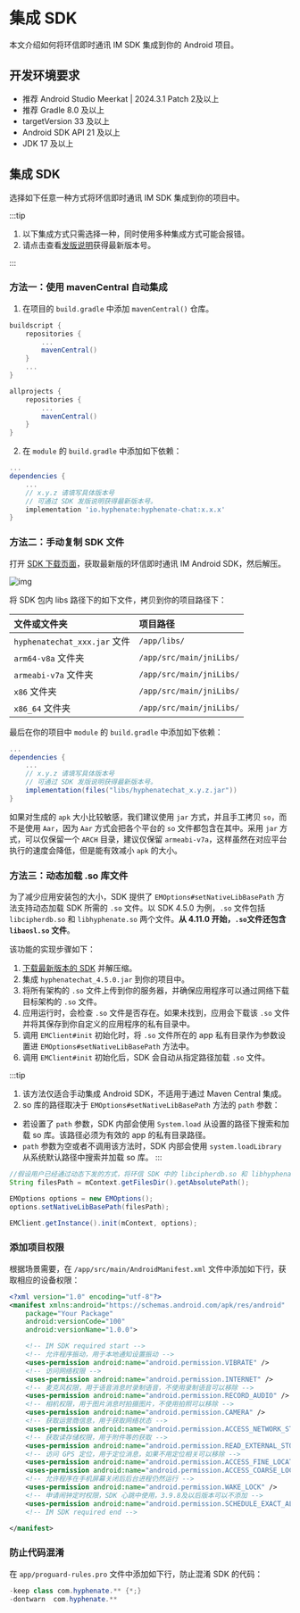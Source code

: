 # 集成 SDK

本文介绍如何将环信即时通讯 IM SDK 集成到你的 Android 项目。

## 开发环境要求

- 推荐 Android Studio Meerkat | 2024.3.1 Patch 2及以上
- 推荐 Gradle 8.0 及以上
- targetVersion 33 及以上
- Android SDK API 21 及以上
- JDK 17 及以上

## 集成 SDK

选择如下任意一种方式将环信即时通讯 IM SDK 集成到你的项目中。

:::tip

1. 以下集成方式只需选择一种，同时使用多种集成方式可能会报错。
2. 请点击查看[发版说明](releasenote.html)获得最新版本号。

:::

### 方法一：使用 mavenCentral 自动集成

1. 在项目的 `build.gradle` 中添加 `mavenCentral()` 仓库。

```gradle
buildscript {
    repositories {
        ...
        mavenCentral()
    }
    ...
}

allprojects {
    repositories {
        ...
        mavenCentral()
    }
}
```

2. 在 `module` 的 `build.gradle` 中添加如下依赖：

```gradle
...
dependencies {
    ...
    // x.y.z 请填写具体版本号
    // 可通过 SDK 发版说明获得最新版本号。
    implementation 'io.hyphenate:hyphenate-chat:x.x.x'
}
```

### 方法二：手动复制 SDK 文件

打开 [SDK 下载页面](https://www.easemob.com/download/im)，获取最新版的环信即时通讯 IM Android SDK，然后解压。

![img](@static/images/android/sdk-files.png)

将 SDK 包内 libs 路径下的如下文件，拷贝到你的项目路径下：

| 文件或文件夹         | 项目路径               |
| :------------------- | :--------------------- |
| `hyphenatechat_xxx.jar` 文件 | `/app/libs/ `            |
| `arm64-v8a` 文件夹     | `/app/src/main/jniLibs/` |
| `armeabi-v7a` 文件夹   | `/app/src/main/jniLibs/` |
| `x86` 文件夹           | `/app/src/main/jniLibs/` |
| `x86_64` 文件夹        | `/app/src/main/jniLibs/` |

最后在你的项目中 `module` 的 `build.gradle` 中添加如下依赖：

```gradle
...
dependencies {
    ...
    // x.y.z 请填写具体版本号
    // 可通过 SDK 发版说明获得最新版本号。
    implementation(files("libs/hyphenatechat_x.y.z.jar"))
}
```

如果对生成的 `apk` 大小比较敏感，我们建议使用 `jar` 方式，并且手工拷贝 `so`，而不是使用 `Aar`，因为 `Aar` 方式会把各个平台的 `so` 文件都包含在其中。采用 `jar` 方式，可以仅保留一个 `ARCH` 目录，建议仅保留 `armeabi-v7a`，这样虽然在对应平台执行的速度会降低，但是能有效减小 `apk` 的大小。

### 方法三：动态加载 .so 库文件

为了减少应用安装包的大小，SDK 提供了 `EMOptions#setNativeLibBasePath` 方法支持动态加载 SDK 所需的 `.so` 文件。以 SDK 4.5.0 为例，`.so` 文件包括 `libcipherdb.so` 和 `libhyphenate.so` 两个文件。**从 4.11.0 开始，`.so`文件还包含 `libaosl.so` 文件**。

该功能的实现步骤如下：

1. [下载最新版本的 SDK](https://www.easemob.com/download/im) 并解压缩。
2. 集成 `hyphenatechat_4.5.0.jar` 到你的项目中。
3. 将所有架构的 `.so` 文件上传到你的服务器，并确保应用程序可以通过网络下载目标架构的 `.so` 文件。
4. 应用运行时，会检查 `.so` 文件是否存在。如果未找到，应用会下载该 `.so` 文件并将其保存到你自定义的应用程序的私有目录中。
5. 调用 `EMClient#init` 初始化时，将 `.so` 文件所在的 app 私有目录作为参数设置进 `EMOptions#setNativeLibBasePath` 方法中。
6. 调用 `EMClient#init` 初始化后，SDK 会自动从指定路径加载 `.so` 文件。

:::tip
1. 该方法仅适合手动集成 Android SDK，不适用于通过 Maven Central 集成。
2. so 库的路径取决于 `EMOptions#setNativeLibBasePath` 方法的 `path` 参数：
- 若设置了 `path` 参数，SDK 内部会使用 `System.load` 从设置的路径下搜索和加载 so 库。该路径必须为有效的 app 的私有目录路径。
- `path` 参数为空或者不调用该方法时，SDK 内部会使用 `system.loadLibrary` 从系统默认路径中搜索并加载 so 库。
:::

```java
//假设用户已经通过动态下发的方式，将环信 SDK 中的 libcipherdb.so 和 libhyphenate.so 两个 so 库，放到 app 的 /data/data/packagename/files 目录下。
String filesPath = mContext.getFilesDir().getAbsolutePath();

EMOptions options = new EMOptions();
options.setNativeLibBasePath(filesPath);

EMClient.getInstance().init(mContext, options);

```

### 添加项目权限

根据场景需要，在 `/app/src/main/AndroidManifest.xml` 文件中添加如下行，获取相应的设备权限：

```xml
<?xml version="1.0" encoding="utf-8"?>
<manifest xmlns:android="https://schemas.android.com/apk/res/android"
    package="Your Package"
    android:versionCode="100"
    android:versionName="1.0.0">

    <!-- IM SDK required start -->
    <!-- 允许程序振动，用于本地通知设置振动 -->
    <uses-permission android:name="android.permission.VIBRATE" />
    <!-- 访问网络权限 -->
    <uses-permission android:name="android.permission.INTERNET" />
    <!-- 麦克风权限，用于语音消息时录制语音，不使用录制语音可以移除 -->
    <uses-permission android:name="android.permission.RECORD_AUDIO" />
    <!-- 相机权限，用于图片消息时拍摄图片，不使用拍照可以移除 -->
    <uses-permission android:name="android.permission.CAMERA" />
    <!-- 获取运营商信息，用于获取网络状态 -->
    <uses-permission android:name="android.permission.ACCESS_NETWORK_STATE"/>
    <!-- 获取读存储权限，用于附件等的获取 -->
    <uses-permission android:name="android.permission.READ_EXTERNAL_STORAGE"/>
    <!-- 访问 GPS 定位，用于定位消息，如果不用定位相关可以移除 -->
    <uses-permission android:name="android.permission.ACCESS_FINE_LOCATION" />
    <uses-permission android:name="android.permission.ACCESS_COARSE_LOCATION"/>
    <!-- 允许程序在手机屏幕关闭后后台进程仍然运行 -->
    <uses-permission android:name="android.permission.WAKE_LOCK" />
    <!-- 申请闹钟定时权限，SDK 心跳中使用，3.9.8及以后版本可以不添加 -->
    <uses-permission android:name="android.permission.SCHEDULE_EXACT_ALARM" />
    <!-- IM SDK required end -->

</manifest>
```

### 防止代码混淆

在 `app/proguard-rules.pro` 文件中添加如下行，防止混淆 SDK 的代码：

```java
-keep class com.hyphenate.** {*;}
-dontwarn  com.hyphenate.**
```

